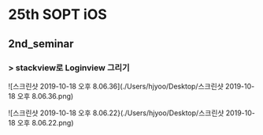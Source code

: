 # 25th SOPT iOS
## 2nd_seminar  
### > stackview로 Loginview 그리기

![스크린샷 2019-10-18 오후 8.06.36](./Users/hjyoo/Desktop/스크린샷 2019-10-18 오후 8.06.36.png)

![스크린샷 2019-10-18 오후 8.06.22}(./Users/hjyoo/Desktop/스크린샷 2019-10-18 오후 8.06.22.png)
